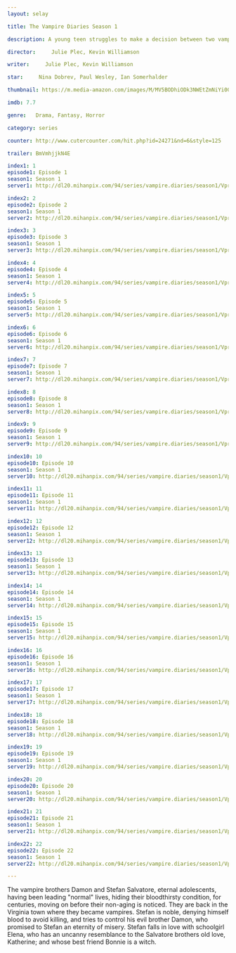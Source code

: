 ```yaml
---
layout: selay

title: The Vampire Diaries Season 1

description: A young teen struggles to make a decision between two vampire brothers and their supernatural lives. Soon after she discovers the truth her whole world turns upside down.

director:     Julie Plec, Kevin Williamson

writer:     Julie Plec, Kevin Williamson

star:     Nina Dobrev, Paul Wesley, Ian Somerhalder

thumbnail: https://m.media-amazon.com/images/M/MV5BODhiODk3NWEtZmNiYi00N2NlLThlN2YtN2VkYTYyMjQxMWEzXkEyXkFqcGdeQXVyNjU2NjA5NjM@._V1_UY268_CR4,0,182,268_AL__QL50.jpg

imdb: 7.7

genre:   Drama, Fantasy, Horror

category: series

counter: http://www.cutercounter.com/hit.php?id=24271&nd=6&style=125

trailer: BmVmhjjkN4E

index1: 1
episode1: Episode 1
season1: Season 1
server1: http://dl20.mihanpix.com/94/series/vampire.diaries/season1/Vpr.Dres_S01.E01.Tehmovies.com.mkv

index2: 2
episode2: Episode 2
season1: Season 1
server2: http://dl20.mihanpix.com/94/series/vampire.diaries/season1/Vpr.Dres_S01.E02.Tehmovies.com.mkv

index3: 3
episode3: Episode 3
season1: Season 1
server3: http://dl20.mihanpix.com/94/series/vampire.diaries/season1/Vpr.Dres_S01.E03.Tehmovies.com.mkv

index4: 4
episode4: Episode 4
season1: Season 1
server4: http://dl20.mihanpix.com/94/series/vampire.diaries/season1/Vpr.Dres_S01.E04.Tehmovies.com.mkv

index5: 5
episode5: Episode 5
season1: Season 1
server5: http://dl20.mihanpix.com/94/series/vampire.diaries/season1/Vpr.Dres_S01.E05.Tehmovies.com.mkv

index6: 6
episode6: Episode 6
season1: Season 1
server6: http://dl20.mihanpix.com/94/series/vampire.diaries/season1/Vpr.Dres_S01.E06.Tehmovies.com.mkv

index7: 7
episode7: Episode 7
season1: Season 1
server7: http://dl20.mihanpix.com/94/series/vampire.diaries/season1/Vpr.Dres_S01.E07.Tehmovies.com.mkv

index8: 8
episode8: Episode 8
season1: Season 1
server8: http://dl20.mihanpix.com/94/series/vampire.diaries/season1/Vpr.Dres_S01.E08.Tehmovies.com.mkv

index9: 9
episode9: Episode 9
season1: Season 1
server9: http://dl20.mihanpix.com/94/series/vampire.diaries/season1/Vpr.Dres_S01.E09.Tehmovies.com.mkv

index10: 10
episode10: Episode 10
season1: Season 1
server10: http://dl20.mihanpix.com/94/series/vampire.diaries/season1/Vpr.Dres_S01.E10.Tehmovies.com.mkv

index11: 11
episode11: Episode 11
season1: Season 1
server11: http://dl20.mihanpix.com/94/series/vampire.diaries/season1/Vpr.Dres_S01.E11.Tehmovies.com.mkv

index12: 12
episode12: Episode 12
season1: Season 1
server12: http://dl20.mihanpix.com/94/series/vampire.diaries/season1/Vpr.Dres_S01.E12.Tehmovies.com.mkv

index13: 13
episode13: Episode 13
season1: Season 1
server13: http://dl20.mihanpix.com/94/series/vampire.diaries/season1/Vpr.Dres_S01.E13.Tehmovies.com.mkv

index14: 14
episode14: Episode 14
season1: Season 1
server14: http://dl20.mihanpix.com/94/series/vampire.diaries/season1/Vpr.Dres_S01.E14.Tehmovies.com.mkv

index15: 15
episode15: Episode 15
season1: Season 1
server15: http://dl20.mihanpix.com/94/series/vampire.diaries/season1/Vpr.Dres_S01.E15.Tehmovies.com.mkv

index16: 16
episode16: Episode 16
season1: Season 1
server16: http://dl20.mihanpix.com/94/series/vampire.diaries/season1/Vpr.Dres_S01.E16.Tehmovies.com.mkv

index17: 17
episode17: Episode 17
season1: Season 1
server17: http://dl20.mihanpix.com/94/series/vampire.diaries/season1/Vpr.Dres_S01.E17.Tehmovies.com.mkv

index18: 18
episode18: Episode 18
season1: Season 1
server18: http://dl20.mihanpix.com/94/series/vampire.diaries/season1/Vpr.Dres_S01.E18.Tehmovies.com.mkv

index19: 19
episode19: Episode 19
season1: Season 1
server19: http://dl20.mihanpix.com/94/series/vampire.diaries/season1/Vpr.Dres_S01.E19.Tehmovies.com.mkv

index20: 20
episode20: Episode 20
season1: Season 1
server20: http://dl20.mihanpix.com/94/series/vampire.diaries/season1/Vpr.Dres_S01.E20.Tehmovies.com.mkv

index21: 21
episode21: Episode 21
season1: Season 1
server21: http://dl20.mihanpix.com/94/series/vampire.diaries/season1/Vpr.Dres_S01.E21.Tehmovies.com.mkv

index22: 22
episode22: Episode 22
season1: Season 1
server22: http://dl20.mihanpix.com/94/series/vampire.diaries/season1/Vpr.Dres_S01.E22.Tehmovies.com.mkv

---
```


The vampire brothers Damon and Stefan Salvatore, eternal adolescents, having been leading "normal" lives, hiding their bloodthirsty condition, for centuries, moving on before their non-aging is noticed. They are back in the Virginia town where they became vampires. Stefan is noble, denying himself blood to avoid killing, and tries to control his evil brother Damon, who promised to Stefan an eternity of misery. Stefan falls in love with schoolgirl Elena, who has an uncanny resemblance to the Salvatore brothers old love, Katherine; and whose best friend Bonnie is a witch.